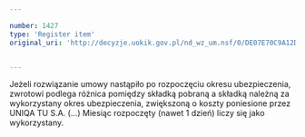 ```yaml
---

number: 1427
type: 'Register item'
original_uri: 'http://decyzje.uokik.gov.pl/nd_wz_um.nsf/0/DE07E70C9A12D5EEC12574660036B6F9?OpenDocument'


---
```


Jeżeli rozwiązanie umowy nastąpiło po rozpoczęciu okresu ubezpieczenia, zwrotowi podlega różnica pomiędzy składką pobraną a składką należną za wykorzystany okres ubezpieczenia, zwiększoną o koszty poniesione przez UNIQA TU S.A. (...) Miesiąc rozpoczęty (nawet 1 dzień) liczy się jako wykorzystany.

